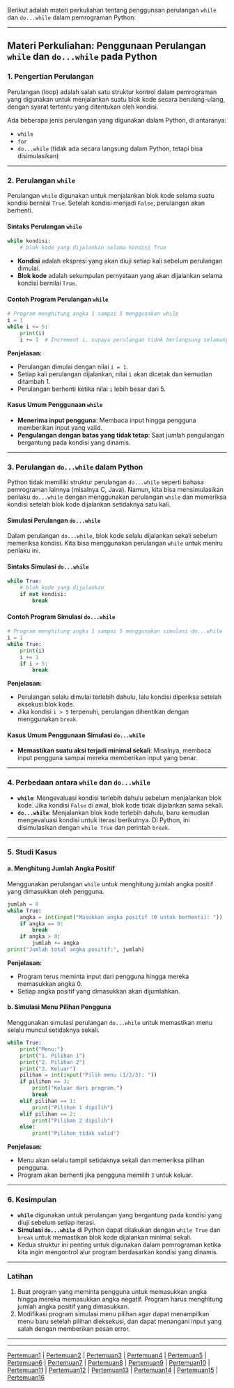 Berikut adalah materi perkuliahan tentang penggunaan perulangan `while` dan `do...while` dalam pemrograman Python:

---

## **Materi Perkuliahan: Penggunaan Perulangan `while` dan `do...while` pada Python**

### **1. Pengertian Perulangan**
Perulangan (loop) adalah salah satu struktur kontrol dalam pemrograman yang digunakan untuk menjalankan suatu blok kode secara berulang-ulang, dengan syarat tertentu yang ditentukan oleh kondisi.

Ada beberapa jenis perulangan yang digunakan dalam Python, di antaranya:
- `while`
- `for`
- `do...while` (tidak ada secara langsung dalam Python, tetapi bisa disimulasikan)

---

### **2. Perulangan `while`**
Perulangan `while` digunakan untuk menjalankan blok kode selama suatu kondisi bernilai `True`. Setelah kondisi menjadi `False`, perulangan akan berhenti.

#### **Sintaks Perulangan `while`**
```python
while kondisi:
    # blok kode yang dijalankan selama kondisi True
```

- **Kondisi** adalah ekspresi yang akan diuji setiap kali sebelum perulangan dimulai.
- **Blok kode** adalah sekumpulan pernyataan yang akan dijalankan selama kondisi bernilai `True`.

#### **Contoh Program Perulangan `while`**
```python
# Program menghitung angka 1 sampai 5 menggunakan while
i = 1
while i <= 5:
    print(i)
    i += 1  # Increment i, supaya perulangan tidak berlangsung selamanya
```
**Penjelasan:**
- Perulangan dimulai dengan nilai `i = 1`.
- Setiap kali perulangan dijalankan, nilai `i` akan dicetak dan kemudian ditambah 1.
- Perulangan berhenti ketika nilai `i` lebih besar dari 5.

#### **Kasus Umum Penggunaan `while`**
- **Menerima input pengguna**: Membaca input hingga pengguna memberikan input yang valid.
- **Pengulangan dengan batas yang tidak tetap**: Saat jumlah pengulangan bergantung pada kondisi yang dinamis.

---

### **3. Perulangan `do...while` dalam Python**
Python tidak memiliki struktur perulangan `do...while` seperti bahasa pemrograman lainnya (misalnya C, Java). Namun, kita bisa mensimulasikan perilaku `do...while` dengan menggunakan perulangan `while` dan memeriksa kondisi setelah blok kode dijalankan setidaknya satu kali.

#### **Simulasi Perulangan `do...while`**
Dalam perulangan `do...while`, blok kode selalu dijalankan sekali sebelum memeriksa kondisi. Kita bisa menggunakan perulangan `while` untuk meniru perilaku ini.

#### **Sintaks Simulasi `do...while`**
```python
while True:
    # blok kode yang dijalankan
    if not kondisi:
        break
```

#### **Contoh Program Simulasi `do...while`**
```python
# Program menghitung angka 1 sampai 5 menggunakan simulasi do...while
i = 1
while True:
    print(i)
    i += 1
    if i > 5:
        break
```
**Penjelasan:**
- Perulangan selalu dimulai terlebih dahulu, lalu kondisi diperiksa setelah eksekusi blok kode.
- Jika kondisi `i > 5` terpenuhi, perulangan dihentikan dengan menggunakan `break`.

#### **Kasus Umum Penggunaan Simulasi `do...while`**
- **Memastikan suatu aksi terjadi minimal sekali**: Misalnya, membaca input pengguna sampai mereka memberikan input yang benar.
  
---

### **4. Perbedaan antara `while` dan `do...while`**
- **`while`**: Mengevaluasi kondisi terlebih dahulu sebelum menjalankan blok kode. Jika kondisi `False` di awal, blok kode tidak dijalankan sama sekali.
- **`do...while`**: Menjalankan blok kode terlebih dahulu, baru kemudian mengevaluasi kondisi untuk iterasi berikutnya. Di Python, ini disimulasikan dengan `while True` dan perintah `break`.

---

### **5. Studi Kasus**
#### **a. Menghitung Jumlah Angka Positif**
Menggunakan perulangan `while` untuk menghitung jumlah angka positif yang dimasukkan oleh pengguna.

```python
jumlah = 0
while True:
    angka = int(input("Masukkan angka positif (0 untuk berhenti): "))
    if angka == 0:
        break
    if angka > 0:
        jumlah += angka
print("Jumlah total angka positif:", jumlah)
```
**Penjelasan:**
- Program terus meminta input dari pengguna hingga mereka memasukkan angka 0.
- Setiap angka positif yang dimasukkan akan dijumlahkan.

#### **b. Simulasi Menu Pilihan Pengguna**
Menggunakan simulasi perulangan `do...while` untuk memastikan menu selalu muncul setidaknya sekali.

```python
while True:
    print("Menu:")
    print("1. Pilihan 1")
    print("2. Pilihan 2")
    print("3. Keluar")
    pilihan = int(input("Pilih menu (1/2/3): "))
    if pilihan == 3:
        print("Keluar dari program.")
        break
    elif pilihan == 1:
        print("Pilihan 1 dipilih")
    elif pilihan == 2:
        print("Pilihan 2 dipilih")
    else:
        print("Pilihan tidak valid")
```
**Penjelasan:**
- Menu akan selalu tampil setidaknya sekali dan memeriksa pilihan pengguna.
- Program akan berhenti jika pengguna memilih `3` untuk keluar.

---

### **6. Kesimpulan**
- **`while`** digunakan untuk perulangan yang bergantung pada kondisi yang diuji sebelum setiap iterasi.
- **Simulasi `do...while`** di Python dapat dilakukan dengan `while True` dan `break` untuk memastikan blok kode dijalankan minimal sekali.
- Kedua struktur ini penting untuk digunakan dalam pemrograman ketika kita ingin mengontrol alur program berdasarkan kondisi yang dinamis.

---

### **Latihan**
1. Buat program yang meminta pengguna untuk memasukkan angka hingga mereka memasukkan angka negatif. Program harus menghitung jumlah angka positif yang dimasukkan.
2. Modifikasi program simulasi menu pilihan agar dapat menampilkan menu baru setelah pilihan dieksekusi, dan dapat menangani input yang salah dengan memberikan pesan error.

---

---
[Pertemuan1](Pertemuan1.md) | [Pertemuan2](Pertemuan2.md) | [Pertemuan3](Pertemuan3.md) | [Pertemuan4](Pertemuan4.md) | [Pertemuan5](Pertemuan5.md) | [Pertemuan6](Pertemuan6.md) | [Pertemuan7](Pertemuan7.md) | [Pertemuan8](Pertemuan8.md) | [Pertemuan9](Pertemuan9.md) | [Pertemuan10](Pertemuan10.md) | [Pertemuan11](Pertemuan11.md) | [Pertemuan12](Pertemuan12.md) | [Pertemuan13](Pertemuan13.md) | [Pertemuan14](Pertemuan14.md) | [Pertemuan15](Pertemuan15.md) | [Pertemuan16](Pertemuan16.md)